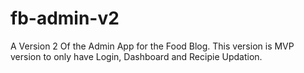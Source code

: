 # fb-admin-v2
A Version 2 Of the Admin App for the Food Blog. This version is MVP version to only have Login, Dashboard and Recipie Updation. 

